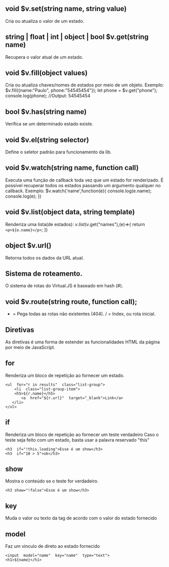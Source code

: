 ## void $v.set(string name, string value)
Cria ou atualiza o valor de um estado.

## string | float | int  | object | bool $v.get(string name)
Recupera o valor atual de um estado.

## void $v.fill(object values)
Cria ou atualiza chaves/nomes de estados por meio de um objeto. 
Exemplo: 
$v.fill({name:"Paulo", phone:"54545454"});
let phone = $v.get("phone"); 
console.log(phone); //Output: 54545454 

## bool $v.has(string name)
Verifica se um determinado estado existe.

## void $v.el(string selector)
Define o seletor padrão para funcionamento da lib. 

## void $v.watch(string name, function call)
Executa uma função de callback toda vez que um estado for renderizado. É possível recuperar todos os estados passando um argumento qualquer no callback.
Exemplo:
$v.watch('name',function(e){
  console.log(e.name);
  console.log(e);
})
## void $v.list(object data, string template)
Renderiza uma lista(de estados):
$v.list($v.get("names"),(e)=>{
    return `<p>${e.name}</p>`;
})

## object $v.url()
Retorna todos os dados da URL atual.

## Sistema de roteamento.
O sistema de rotas do Virtual.JS é baseado em hash (#). 
## void  $v.route(string route, function call);

* = Pega todas as rotas não existentes (404).
/ = Index, ou rota inicial. 

## Diretivas
As diretivas é uma forma de estender as funcionalidades HTML da página por meio de JavaScript. 
##  for
Renderiza um bloco de repetição ao fornecer um estado.

    <ul  for="r in results"  class="list-group">
        <li  class="list-group-item">
        <h5>${r.name}</h5>
           <a  href="${r.url}"  target="_blank">Link</a>
       </li>
    </ul>

##  if
Renderiza um bloco de repetição ao fornecer um teste verdadeiro
Caso o teste seja feito com um estado, basta usar a palavra reservado "this"

    <h3  if="!this.loading">Esse é um show</h3>
    <h3  if="10 > 5">ok</h3>

##  show
Mostra o conteúdo se o teste for verdadeiro. 

    <h3 show="!false">Esse é um show</h3>

##  key
Muda o valor ou texto da tag de acordo com o valor do estado fornecido
    
##  model
Faz um vinculo de direto ao estado fornecido

    <input  model="name"  key="name"  type="text">
    <h1>${name}</h1>
